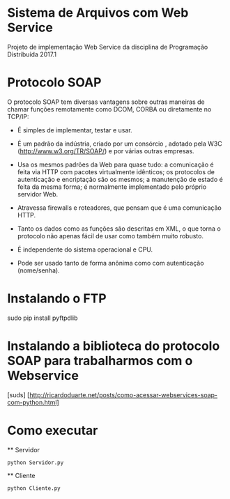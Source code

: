 # Sistema de Arquivos com Web Service

Projeto de implementação Web Service da disciplina de Programação Distribuída 2017.1

# Protocolo SOAP

O protocolo SOAP tem diversas vantagens sobre outras maneiras de chamar funções remotamente como DCOM, CORBA ou diretamente no TCP/IP:

- É simples de implementar, testar e usar.

- É um padrão da indústria, criado por um consórcio , adotado pela W3C (http://www.w3.org/TR/SOAP/) e por várias outras empresas.
- Usa os mesmos padrões da Web para quase tudo: a comunicação é feita via HTTP com pacotes virtualmente idênticos; os protocolos de autenticação e encriptação são os mesmos; a manutenção de estado é feita da mesma forma; é normalmente implementado pelo próprio servidor Web.
- Atravessa firewalls e roteadores, que pensam que é uma comunicação HTTP.
- Tanto os dados como as funções são descritas em XML, o que torna o protocolo não apenas fácil de usar como também muito robusto.
- É independente do sistema operacional e CPU.
- Pode ser usado tanto de forma anônima como com autenticação (nome/senha). 


# Instalando o FTP

sudo pip install pyftpdlib

# Instalando a biblioteca do protocolo SOAP para trabalharmos com o Webservice

[suds] [http://ricardoduarte.net/posts/como-acessar-webservices-soap-com-python.html]


# Como executar 

** Servidor
```
python Servidor.py
```

** Cliente 
```
python Cliente.py
```